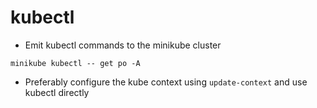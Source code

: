 # kubectl

- Emit kubectl commands to the minikube cluster

```shell
minikube kubectl -- get po -A
```

- Preferably configure the kube context using `update-context` and use kubectl directly
